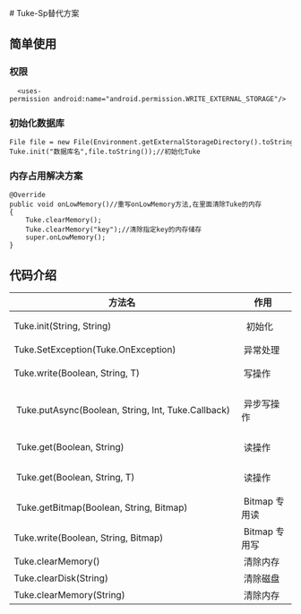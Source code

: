 
# Tuke-Sp替代方案
## 简单使用
### 权限
```
  <uses-permission android:name="android.permission.WRITE_EXTERNAL_STORAGE"/>
```
### 初始化数据库
```
File file = new File(Environment.getExternalStorageDirectory().toString() );
Tuke.init("数据库名",file.toString());//初始化Tuke
```
### 内存占用解决方案
```
@Override
public void onLowMemory()//重写onLowMemory方法,在里面清除Tuke的内存
{
	Tuke.clearMemory();
	Tuke.clearMemory("key");//清除指定key的内存储存
	super.onLowMemory();
}
```
## 代码介绍
方法名 | 作用 | 参数
---|---|---
  Tuke.init(String, String) |  初始化 | 数据库名称，数据库路径 
  Tuke.SetException(Tuke.OnException) | 异常处理 | Tuke.OnException 
  Tuke.write(Boolean, String, T) | 写操作 | 是否存入内存 key值 数据  
  Tuke.putAsync(Boolean, String, Int, Tuke.Callback) | 异步写操作 | 是否存入内存 key值 数据 Tuke.Callback 
  Tuke.get(Boolean, String) | 读操作 | 是否存入内存 key值 
  Tuke.get(Boolean, String, T) | 读操作 | 是否存入内存 key值 默认返回值 
  Tuke.getBitmap(Boolean, String, Bitmap) | Bitmap 专用读 | 是否存入内存 key值 默认返回值 
  Tuke.write(Boolean, String, Bitmap) | Bitmap 专用写 | 是否存入内存 key值 bitmap数据 
  Tuke.clearMemory() | 清除内存 | 无参数 
  Tuke.clearDisk(String) | 清除磁盘 | key值 
  Tuke.clearMemory(String) | 清除内存 | key值 
